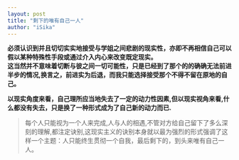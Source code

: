 ```yaml
---
layout: post
title: "剩下的唯有自己一人"
author: "iSika"
---
```

**必须认识到并且切切实实地接受与学姐之间悲剧的现实性，亦即不再相信自己可以假以某种特殊性手段或通过介入内心来改变既定现实。**  
**这当然并不意味着切断与彼之间一切可能性，只是已经到了那个的的确确无法前进半步的情况,换言之，前进实为后退，而我只能选择接受那个不得不留在原地的自己。**  

**以现实角度来看，自己理所应当地失去了一定的动力性因素,但以现实视角来看,什么都没有失去，只是换了一种形式成为了自己新的动力而已.**   
> 每个人只能视为一个人来完成,人与人的相遇,不管对方给自己留下了多么深刻的理解,都注定诀别,这现实主义的诀别本身就以最为强烈的形式强调了这样一个主题：人只能终生贯彻一个自我，最后剩下的，到头来唯有自己一人。  
